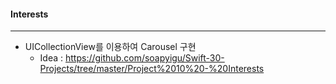 #### Interests

---

- UICollectionView를 이용하여 Carousel 구현
  - Idea : https://github.com/soapyigu/Swift-30-Projects/tree/master/Project%2010%20-%20Interests


